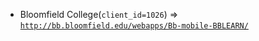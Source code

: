  - Bloomfield College(`client_id=1026`) => [`http://bb.bloomfield.edu/webapps/Bb-mobile-BBLEARN/`](http://bb.bloomfield.edu/webapps/Bb-mobile-BBLEARN/)
